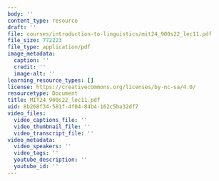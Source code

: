 ```yaml
---
body: ''
content_type: resource
draft: ''
file: courses/introduction-to-linguistics/mit24_900s22_lec11.pdf
file_size: 772223
file_type: application/pdf
image_metadata:
  caption: ''
  credit: ''
  image-alt: ''
learning_resource_types: []
license: https://creativecommons.org/licenses/by-nc-sa/4.0/
resourcetype: Document
title: MIT24_900s22_lec11.pdf
uid: 8b268f34-581f-4f04-84b4-162c5ba32df7
video_files:
  video_captions_file: ''
  video_thumbnail_file: ''
  video_transcript_file: ''
video_metadata:
  video_speakers: ''
  video_tags: ''
  youtube_description: ''
  youtube_id: ''
---
```

